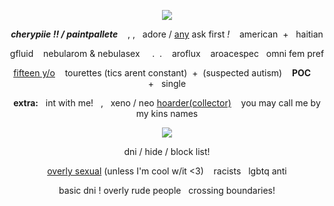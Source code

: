 <div align="center">
  
![](https://file.garden/ZfuUEe4FYX__-C0y/1000017111-removebg-preview.png)

***cherypiie !! / paintpallete*** &nbsp;&nbsp;&nbsp;, ,&nbsp;‎&nbsp;&nbsp;adore / [any](https://pronouns.cc/@berrypaw)  ask first *!*&nbsp;&nbsp;&nbsp; american&nbsp; + &nbsp; haitian

gfluid &nbsp;&nbsp; nebularom&nbsp;&&nbsp;nebulasex &nbsp;&nbsp;&nbsp; .&nbsp;&nbsp;.&nbsp;&nbsp;&nbsp; aroflux &nbsp;&nbsp; aroacespec &nbsp; omni fem pref

<ins>fifteen y/o</ins> &nbsp;&nbsp; tourettes (tics arent constant) &nbsp;+&nbsp; (suspected autism) &nbsp;&nbsp; **POC** &nbsp;&nbsp;&nbsp; + &nbsp; single

**extra:** &nbsp; int with me! &nbsp; , &nbsp; xeno / neo <ins>hoarder(collector)</ins> &nbsp;&nbsp; you may call me by my kins names

![](https://64.media.tumblr.com/bb9ff28490fc834914214f7aa6d98860/ca6d7c713ca1c6cd-5e/s2048x3072/77fcfd64abdb49c0a005b50415c6288409a0efd3.pnj)

dni / hide / block list!

<ins>overly sexual</ins> (unless I'm cool w/it <3) &nbsp;&nbsp; racists &nbsp; lgbtq anti

basic dni ! overly rude people &nbsp; crossing boundaries!
